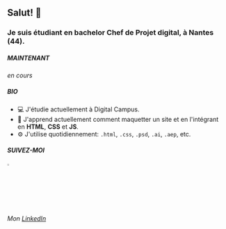 ## Salut! 👋

### Je suis étudiant en bachelor Chef de Projet digital, à Nantes (44).

##### MAINTENANT

*en cours*

##### BIO
* 💻 J'étudie actuellement à Digital Campus.
* 🌱 J'apprend actuellement comment maquetter un site et en l'intégrant en **HTML**, **CSS** et **JS**.
* ⚙️ J'utilise quotidiennement: `.html`, `.css`, `.psd`, `.ai`, `.aep`, etc.


##### SUIVEZ-MOI
<img style="inline-block" width="2.5%" src="https://www.flaticon.com/svg/static/icons/svg/174/174857.svg" />

###### Mon [LinkedIn](https://www.linkedin.com/in/louis-milhes/)
